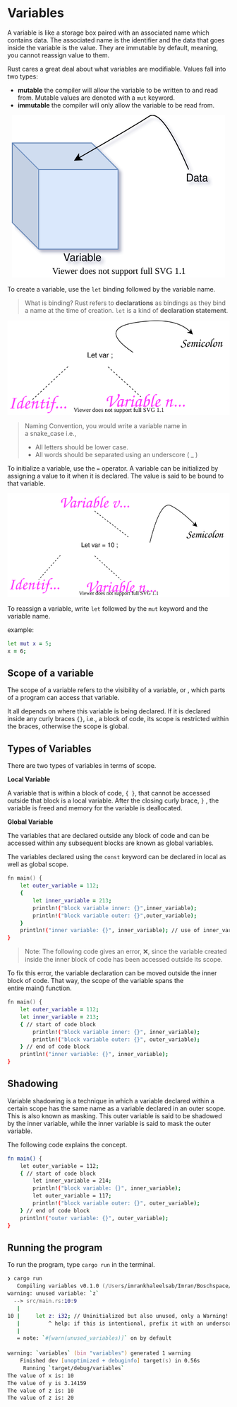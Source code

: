 # Variables
A variable is like a storage box paired with an associated name which contains data. The associated name is the identifier and the data that goes inside the variable is the value. They are immutable by default, meaning, you cannot reassign value to them.

Rust cares a great deal about what variables are modifiable. Values fall into two types:

- **mutable** the compiler will allow the variable to be written to and read from. Mutable values are denoted with a `mut` keyword.
- **immutable** the compiler will only allow the variable to be read from.

<p align="center">
<img src="https://github.com/imrank03/rustgrow_images/blob/main/variable.svg?raw=true">
</p>

To create a variable, use the `let` binding followed by the variable name.

>What is binding? 
>Rust refers to **declarations** as bindings as they bind a name at the time of creation. `let` is a kind of **declaration statement**.

<p align="center">
<img src="https://github.com/imrank03/rustgrow_images/blob/main/let.svg?raw=true">
</p>

> Naming Convention, you would write a variable name in a snake_case i.e.,
> 
> - All letters should be lower case.
> - All words should be separated using an underscore ( _ )


To initialize a variable, use the `=` operator. A variable can be initialized by assigning a value to it when it is declared. The value is said to be bound to that variable.

<p align="center">
<img src="https://github.com/imrank03/rustgrow_images/blob/main/initialize.svg?raw=true">
</p>

To reassign a variable, write `let` followed by the `mut` keyword and the variable name.

example:
```zsh
let mut x = 5;
x = 6;
```

## Scope of a variable

The scope of a variable refers to the visibility of a variable, or , which parts of a program can access that variable.

It all depends on where this variable is being declared. If it is declared inside any curly braces `{}`, i.e., a block of code, its scope is restricted within the braces, otherwise the scope is global.

## Types of Variables
There are two types of variables in terms of scope.

**Local Variable**

A variable that is within a block of code, `{ }`, that cannot be accessed outside that block is a local variable. After the closing curly brace, `}` , the variable is freed and memory for the variable is deallocated.

**Global Variable**

The variables that are declared outside any block of code and can be accessed within any subsequent blocks are known as global variables.

The variables declared using the `const` keyword can be declared in local as well as global scope.
```zsh
fn main() {
	let outer_variable = 112;
	{
		let inner_variable = 213;
		println!("block variable inner: {}",inner_variable);
		println!("block variable outer: {}",outer_variable);
	}
	println!("inner variable: {}", inner_variable); // use of inner_variable outside scope
}
```
> Note: The following code gives an error, ❌, since the variable created inside the inner block of code has been accessed outside its scope.

To fix this error, the variable declaration can be moved outside the inner block of code. That way, the scope of the variable spans the entire main() function.

```zsh
fn main() {
    let outer_variable = 112;
    let inner_variable = 213;
    { // start of code block
        println!("block variable inner: {}", inner_variable);
        println!("block variable outer: {}", outer_variable); 
    } // end of code block
    println!("inner variable: {}", inner_variable);
}
```

## Shadowing
Variable shadowing is a technique in which a variable declared within a certain scope has the same name as a variable declared in an outer scope. This is also known as masking. This outer variable is said to be shadowed by the inner variable, while the inner variable is said to mask the outer variable.

The following code explains the concept.

```zsh
fn main() {
    let outer_variable = 112;
    { // start of code block
        let inner_variable = 214;
        println!("block variable: {}", inner_variable);
        let outer_variable = 117;
        println!("block variable outer: {}", outer_variable);
    } // end of code block
    println!("outer variable: {}", outer_variable);
}
```

## Running the program
To run the program, type `cargo run` in the terminal.

```zsh
❯ cargo run  
   Compiling variables v0.1.0 (/Users/imrankhaleelsab/Imran/Boschspace/rust-workshop/rustgrow/variables)
warning: unused variable: `z`
  --> src/main.rs:10:9
   |
10 |     let z: i32; // Uninitialized but also unused, only a Warning!
   |         ^ help: if this is intentional, prefix it with an underscore: `_z`
   |
   = note: `#[warn(unused_variables)]` on by default

warning: `variables` (bin "variables") generated 1 warning
    Finished dev [unoptimized + debuginfo] target(s) in 0.56s
     Running `target/debug/variables`
The value of x is: 10
The value of y is 3.14159
The value of z is: 10
The value of z is: 20
```